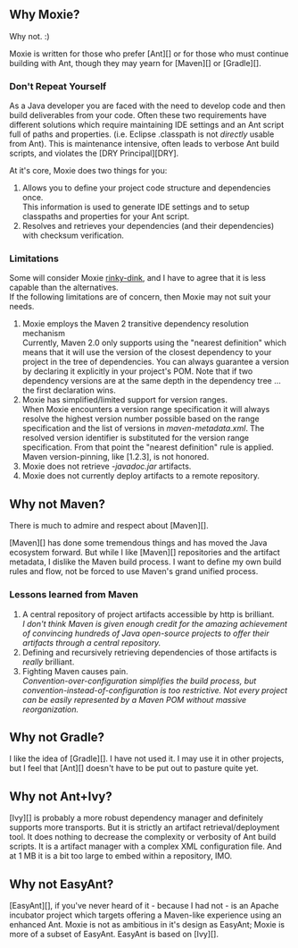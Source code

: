 ## Why Moxie?

Why not.  :)

Moxie is written for those who prefer [Ant][] or for those who must continue building with Ant, though they may yearn for [Maven][] or [Gradle][].

### Don't Repeat Yourself

As a Java developer you are faced with the need to develop code and then build deliverables from your code.  Often these two requirements have different solutions which require maintaining IDE settings and an Ant script full of paths and properties.  (i.e. Eclipse .classpath is not *directly* usable from Ant).  This is maintenance intensive, often leads to verbose Ant build scripts, and violates the [DRY Principal][DRY].

At it's core, Moxie does two things for you:

1. Allows you to define your project code structure and dependencies once.  
   This information is used to generate IDE settings and to setup classpaths and properties for your Ant script.
2. Resolves and retrieves your dependencies (and their dependencies) with checksum verification.

### Limitations

Some will consider Moxie [rinky-dink](http://www.merriam-webster.com/dictionary/rinky-dink), and I have to agree that it is less capable than the alternatives.  
If the following limitations are of concern, then Moxie may not suit your needs. 

1. Moxie employs the Maven 2 transitive dependency resolution mechanism<div class="alert alert-info">Currently, Maven 2.0 only supports using the "nearest definition" which means that it will use the version of the closest dependency to your project in the tree of dependencies. You can always guarantee a version by declaring it explicitly in your project's POM. Note that if two dependency versions are at the same depth in the dependency tree ... the first declaration wins.</div>
2. Moxie has simplified/limited support for version ranges.  
When Moxie encounters a version range specification it will always resolve the highest version number possible based on the range specification and the list of versions in *maven-metadata.xml*.  The resolved version identifier is substituted for the version range specification.  From that point the "nearest definition" rule is applied.  Maven version-pinning, like [1.2.3], is not honored.
3. Moxie does not retrieve *-javadoc.jar* artifacts.
4. Moxie does not currently deploy artifacts to a remote repository.

## Why not Maven?

There is much to admire and respect about [Maven][].

[Maven][] has done some tremendous things and has moved the Java ecosystem forward.  But while I like [Maven][] repositories and the artifact metadata, I dislike the Maven build process.  I want to define my own build rules and flow, not be forced to use Maven's grand unified process.

### Lessons learned from Maven

1. A central repository of project artifacts accessible by http is brilliant.  
*I don't think Maven is given enough credit for the amazing achievement of convincing hundreds of Java open-source projects to offer their artifacts through a central repository.*
2. Defining and recursively retrieving dependencies of those artifacts is *really* brilliant.
3. Fighting Maven causes pain.  
<em>Convention-over-configuration simplifies the build process, but convention-instead-of-configuration is too restrictive.  Not every project can be easily represented by a Maven POM without massive reorganization.</em>

## Why not Gradle?

I like the idea of [Gradle][].  I have not used it.  I may use it in other projects, but I feel that [Ant][] doesn't have to be put out to pasture quite yet.

## Why not Ant+Ivy?

[Ivy][] is probably a more robust dependency manager and definitely supports more transports.  But it is strictly an artifact retrieval/deployment tool.  It does nothing to decrease the complexity or verbosity of Ant build scripts.  It is a artifact manager with a complex XML configuration file.  And at 1 MB it is a bit too large to embed within a repository, IMO.

## Why not EasyAnt?

[EasyAnt][], if you've never heard of it - because I had not - is an Apache incubator project which targets offering a Maven-like experience using an enhanced Ant.  Moxie is not as ambitious in it's design as EasyAnt; Moxie is  more of a subset of EasyAnt.  EasyAnt is based on [Ivy][].
